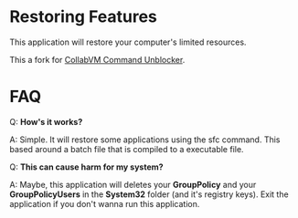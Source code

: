 # Restoring Features
This application will restore your computer's limited resources.

This a fork for [CollabVM Command Unblocker](ttps://github.com/DESKTOPGOOOSE/CVM-Command-Unblocker).

# FAQ

Q: **How's it works?**

A: Simple. It will restore some applications using the sfc command. This based around a batch file that is compiled to a executable file.


Q: **This can cause harm for my system?**

A: Maybe, this application will deletes your **GroupPolicy** and your **GroupPolicyUsers** in the **System32** folder (and it's registry keys).
Exit the application if you don't wanna run this application.
